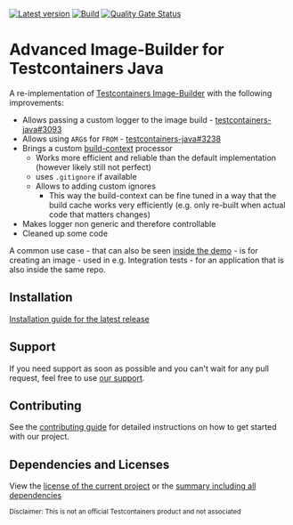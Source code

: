 [![Latest version](https://img.shields.io/maven-central/v/software.xdev/testcontainers-advanced-imagebuilder?logo=apache%20maven)](https://mvnrepository.com/artifact/software.xdev/testcontainers-advanced-imagebuilder)
[![Build](https://img.shields.io/github/actions/workflow/status/xdev-software/testcontainers-advanced-imagebuilder/check-build.yml?branch=develop)](https://github.com/xdev-software/testcontainers-advanced-imagebuilder/actions/workflows/check-build.yml?query=branch%3Adevelop)
[![Quality Gate Status](https://sonarcloud.io/api/project_badges/measure?project=xdev-software_testcontainers-advanced-imagebuilder&metric=alert_status)](https://sonarcloud.io/dashboard?id=xdev-software_testcontainers-advanced-imagebuilder)

# Advanced Image-Builder for Testcontainers Java

A re-implementation of [Testcontainers Image-Builder](https://java.testcontainers.org/features/creating_images/) with the following improvements:
* Allows passing a custom logger to the image build - [testcontainers-java#3093](https://github.com/testcontainers/testcontainers-java/issues/3093)
* Allows using ``ARG``s for ``FROM`` - [testcontainers-java#3238](https://github.com/testcontainers/testcontainers-java/issues/3238)
* Brings a custom [build-context](https://docs.docker.com/build/building/context/) processor
  * Works more efficient and reliable than the default implementation (however likely still not perfect)
  * uses ``.gitignore`` if available
  * Allows to adding custom ignores
    * This way the build-context can be fine tuned in a way that the build cache works very efficiently (e.g. only re-built when actual code that matters changes)
* Makes logger non generic and therefore controllable
* Cleaned up some code

A common use case - that can also be seen [inside the demo](./testcontainers-advanced-imagebuilder-demo/src/main/java/software/xdev/Application.java) - is for creating an image - used in e.g. Integration tests - for an application that is also inside the same repo.

## Installation
[Installation guide for the latest release](https://github.com/xdev-software/testcontainers-advanced-imagebuilder/releases/latest#Installation)

## Support
If you need support as soon as possible and you can't wait for any pull request, feel free to use [our support](https://xdev.software/en/services/support).

## Contributing
See the [contributing guide](./CONTRIBUTING.md) for detailed instructions on how to get started with our project.

## Dependencies and Licenses
View the [license of the current project](LICENSE) or the [summary including all dependencies](https://xdev-software.github.io/testcontainers-advanced-imagebuilder/dependencies)

<sub>Disclaimer: This is not an official Testcontainers product and not associated</sub>

